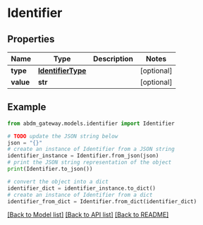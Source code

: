 # Identifier


## Properties

Name | Type | Description | Notes
------------ | ------------- | ------------- | -------------
**type** | [**IdentifierType**](IdentifierType.md) |  | [optional] 
**value** | **str** |  | [optional] 

## Example

```python
from abdm_gateway.models.identifier import Identifier

# TODO update the JSON string below
json = "{}"
# create an instance of Identifier from a JSON string
identifier_instance = Identifier.from_json(json)
# print the JSON string representation of the object
print(Identifier.to_json())

# convert the object into a dict
identifier_dict = identifier_instance.to_dict()
# create an instance of Identifier from a dict
identifier_from_dict = Identifier.from_dict(identifier_dict)
```
[[Back to Model list]](../README.md#documentation-for-models) [[Back to API list]](../README.md#documentation-for-api-endpoints) [[Back to README]](../README.md)


